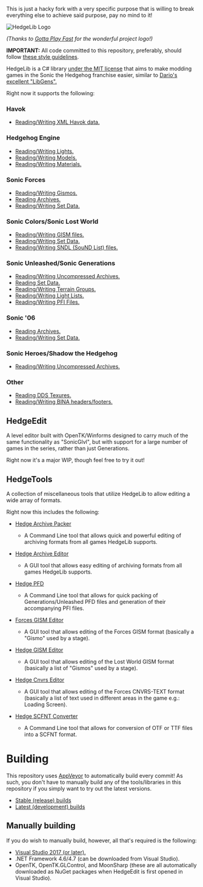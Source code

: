 This is just a hacky fork with a very specific purpose that is willing to break everything else to achieve said purpose, pay no mind to it!

![HedgeLib Logo](Logo-small.png?raw=true)

*(Thanks to [Gotta Play Fast](https://www.youtube.com/channel/UCZfOGBkXRKICFozWU5bE0Xg) for the wonderful project logo!)*

**IMPORTANT:** All code committed to this repository, preferably, should follow [these style guidelines](https://github.com/Radfordhound/HedgeLib/wiki/Code-Style).

HedgeLib is a C# library [under the MIT license](https://github.com/Radfordhound/HedgeLib/blob/master/License.txt) that aims to make modding games in the Sonic the Hedgehog franchise easier, similar to [Dario's excellent "LibGens".](https://github.com/DarioSamo/libgens-sonicglvl)

Right now it supports the following:

### Havok
- [Reading/Writing XML Havok data.](HedgeLib/Havok/HavokXML.cs)

### Hedgehog Engine
- [Reading/Writing Lights.](HedgeLib/Lights/Light.cs)
- [Reading/Writing Models.](HedgeLib/Models/GensModel.cs)
- [Reading/Writing Materials.](HedgeLib/Materials/GensMaterial.cs)

### Sonic Forces
- [Reading/Writing Gismos.](HedgeLib/Misc/ForcesGISM.cs)
- [Reading Archives.](HedgeLib/Archives/ForcesArchive.cs)
- [Reading/Writing Set Data.](HedgeLib/Sets/ForcesSetData.cs)

### Sonic Colors/Sonic Lost World
- [Reading/Writing GISM files.](HedgeLib/Misc/LWGism.cs)
- [Reading/Writing Set Data.](HedgeLib/Sets/SOBJ.cs)
- [Reading/Writing SNDL (SouND List) files.](HedgeLib/Sound/ColorsSNDL.cs)

### Sonic Unleashed/Sonic Generations
- [Reading/Writing Uncompressed Archives.](HedgeLib/Archives/GensArchive.cs)
- [Reading Set Data.](HedgeLib/Sets/GensSetData.cs)
- [Reading/Writing Terrain Groups.](HedgeLib/Terrain/GensTerrainGroup.cs)
- [Reading/Writing Light Lists.](HedgeLib/Lights/GensLightList.cs)
- [Reading/Writing PFI Files.](HedgeLib/Misc/GensPFI.cs)

### Sonic '06
- [Reading Archives.](HedgeLib/Archives/S06Archive.cs)
- [Reading/Writing Set Data.](HedgeLib/Sets/S06SetData.cs)

### Sonic Heroes/Shadow the Hedgehog
- [Reading/Writing Uncompressed Archives.](HedgeLib/Archives/ONEArchive.cs)

### Other
- [Reading DDS Texures.](HedgeLib/Textures/DDS.cs)
- [Reading/Writing BINA headers/footers.](HedgeLib/IO/BINA.cs)

## HedgeEdit
A level editor built with OpenTK/Winforms designed to carry much of the same
functionality as "SonicGlvl", but with support for a large number of games in the series, rather than just Generations.

Right now it's a major WIP, though feel free to try it out!

## HedgeTools
A collection of miscellaneous tools that utilize HedgeLib to allow editing a wide array of formats.

Right now this includes the following:

- [Hedge Archive Packer](HedgeTools/HedgeArcPack)
  * A Command Line tool that allows quick and powerful editing of archiving formats from all games HedgeLib supports.

- [Hedge Archive Editor](HedgeTools/HedgeArchiveEditor)
  * A GUI tool that allows easy editing of archiving formats from all games HedgeLib supports.

- [Hedge PFD](HedgeTools/HedgePFD)
  * A Command Line tool that allows for quick packing of Generations/Unleashed PFD
  files and generation of their accompanying PFI files.

- [Forces GISM Editor](HedgeTools/ForcesGISMEditor)
  * A GUI tool that allows editing of the Forces GISM format (basically a "Gismo" used by a stage).

- [Hedge GISM Editor](HedgeTools/HedgeGISMEditor)
  * A GUI tool that allows editing of the Lost World GISM format (basically a list of "Gismos" used by a stage).

- [Hedge Cnvrs Editor](HedgeTools/HedgeCnvrsEditor)
  * A GUI tool that allows editing of the Forces CNVRS-TEXT format (basically a list of text used in different areas in the game e.g.: Loading Screen).
  
- [Hedge SCFNT Converter](HedgeTools/HedgeSCFNTConverter)
  * A Command Line tool that allows for conversion of OTF or TTF files into a SCFNT format.

# Building
This repository uses [AppVeyor](https://www.appveyor.com/) to automatically build every commit!
As such, you don't have to manually build any of the tools/libraries in this repository if you simply want to try out the latest versions.

- [Stable (release) builds](https://github.com/Radfordhound/HedgeLib/releases)
- [Latest (development) builds](https://ci.appveyor.com/project/Radfordhound/hedgelib/build/artifacts)

## Manually building
If you do wish to manually build, however, all that's required is the following:
- [Visual Studio 2017 (or later).](https://www.visualstudio.com/downloads/)
- .NET Framework 4.6/4.7 (can be downloaded from Visual Studio).
- OpenTK, OpenTK.GLControl, and MoonSharp (these are all automatically downloaded as NuGet packages when HedgeEdit is first opened in Visual Studio).
